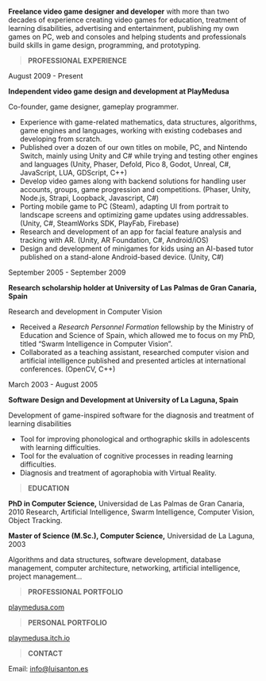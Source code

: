 **Freelance video game designer and developer** with more than two decades of experience creating video games for education, treatment of learning disabilities, advertising and entertainment, publishing my own games on PC, web and consoles and helping students and professionals build skills in game design, programming, and prototyping.

> **PROFESSIONAL EXPERIENCE**
> 

August 2009 - Present

**Independent video game design and development at PlayMedusa**

Co-founder, game designer, gameplay programmer.

- Experience with game-related mathematics, data structures, algorithms, game engines and languages, working with existing codebases and developing from scratch.
- Published over a dozen of our own titles on mobile, PC, and Nintendo Switch, mainly using Unity and C# while trying and testing other engines and languages (Unity, Phaser, Defold, Pico 8, Godot, Unreal, C#, JavaScript, LUA, GDScript, C++)
- Develop video games along with backend solutions for handling user accounts, groups, game progression and competitions. (Phaser, Unity, Node.js, Strapi, Loopback, Javascript, C#)
- Porting mobile game to PC (Steam), adapting UI from portrait to landscape screens and optimizing game updates using addressables. (Unity, C#, SteamWorks SDK, PlayFab, Firebase)
- Research and development of an app for facial feature analysis and tracking with AR.  (Unity, AR Foundation, C#, Android/iOS)
- Design and development of minigames for kids using an AI-based tutor published on a stand-alone Android-based device. (Unity, C#)

September 2005 - September 2009

**Research  scholarship holder at University of Las Palmas de Gran Canaria, Spain**

Research and development in Computer Vision

- Received a *Research Personnel Formation* fellowship by the Ministry of Education and Science of Spain, which allowed me to focus on my PhD, titled “Swarm Intelligence in Computer Vision”.
- Collaborated as a teaching assistant, researched computer vision and artificial intelligence published and presented articles at international conferences. (OpenCV, C++)

March 2003 - August 2005

**Software Design and Development at University of La Laguna, Spain**

Development of game-inspired software for the diagnosis and treatment of learning disabilities

- Tool for improving phonological and orthographic skills in adolescents with learning difficulties.
- Tool for the evaluation of cognitive processes in reading learning difficulties.
- Diagnosis and treatment of agoraphobia with Virtual Reality.

> **EDUCATION**
> 

**PhD in Computer Science,** Universidad de Las Palmas de Gran Canaria, 2010
Research, Artificial Intelligence, Swarm Intelligence, Computer Vision, Object Tracking.

**Master of Science (M.Sc.), Computer Science,** Universidad de La Laguna, 2003

Algorithms and data structures, software development, database management, computer architecture, networking, artificial intelligence, project management…

> **PROFESSIONAL PORTFOLIO**
> 

[playmedusa.com](http://playmedusa.com) 

> **PERSONAL PORTFOLIO**
> 

[playmedusa.itch.io](https://playmedusa.itch.io/)

> **CONTACT**
> 

Email: info@luisanton.es
